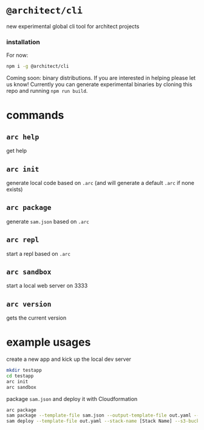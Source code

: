 # `@architect/cli`

new experimental global cli tool for architect projects 

### installation

For now:

```bash
npm i -g @architect/cli
```
Coming soon: binary distributions. If you are interested in helping please let us know! Currently you can generate experimental binaries by cloning this repo and running `npm run build`. 

# commands

## `arc help`

get help

## `arc init`

generate local code based on `.arc` (and will generate a default `.arc` if none exists)

## `arc package`

generate `sam.json` based on `.arc`

## `arc repl`

start a repl based on `.arc`

## `arc sandbox` 

start a local web server on 3333

## `arc version`

gets the current version

# example usages

create a new app and kick up the local dev server

```bash
mkdir testapp
cd testapp
arc init
arc sandbox
```

package `sam.json` and deploy it with Cloudformation

```bash
arc package
sam package --template-file sam.json --output-template-file out.yaml --s3-bucket [S3 bucket]
sam deploy --template-file out.yaml --stack-name [Stack Name] --s3-bucket [S3 bucket] --capabilities CAPABILITY_IAM
```
